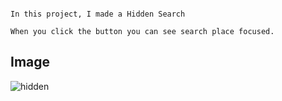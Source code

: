 ```

In this project, I made a Hidden Search

When you click the button you can see search place focused.

```


## Image

![hidden](https://user-images.githubusercontent.com/96295567/181918754-a9553dac-6221-4d1d-bda9-66af6c733ee5.png)

